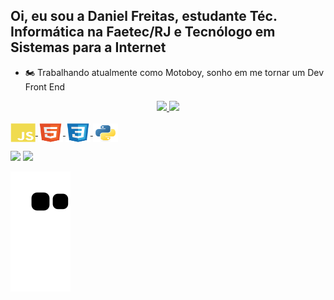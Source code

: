 ## Oi, eu sou a Daniel Freitas, estudante Téc. Informática na Faetec/RJ e Tecnólogo em Sistemas para a Internet 

- 🏍️ Trabalhando atualmente como Motoboy, sonho em me tornar um Dev Front End

<div align="center">
  <a href="https://github.com/Danielforj">
  <img height="180em" src="https://github-readme-stats.vercel.app/api?username=Danielforj&show_icons=true&theme=chartreuse-dark&include_all_commits=true&count_private=true"/>
  <img height="130em" src="https://github-readme-stats.vercel.app/api/top-langs/?username=Danielforj&layout=compact&langs_count=7&theme=chartreuse-dark"/>
</div>

<div style="display: inline_block"><br>
  <img align="center" alt="Danielforj-Js" height="30" width="40" src="https://raw.githubusercontent.com/devicons/devicon/master/icons/javascript/javascript-plain.svg">
    <img align="center" alt="Danielforj-HTML" height="30" width="40" src="https://raw.githubusercontent.com/devicons/devicon/master/icons/html5/html5-original.svg">
  <img align="center" alt="Danielforj-CSS" height="30" width="40" src="https://raw.githubusercontent.com/devicons/devicon/master/icons/css3/css3-original.svg">
  <img align="center" alt="Danielforj-Python" height="30" width="40" src="https://raw.githubusercontent.com/devicons/devicon/master/icons/python/python-original.svg">

</div>

  
<div> 
  
  <a href = "mailto:danielforj89@gmail.com"><img src="https://img.shields.io/badge/-Gmail-%23333?style=for-the-badge&logo=gmail&logoColor=white" target="_blank"></a>
  <a href="https://www.linkedin.com/in/danielfreitaso" target="_blank"><img src="https://img.shields.io/badge/-LinkedIn-%230077B5?style=for-the-badge&logo=linkedin&logoColor=white" target="_blank"></a> 
  
  ![Snake animation](https://github.com/Danielforj/Danielforj/blob/output/github-contribution-grid-snake.svg)
 
</div>
